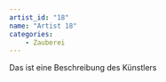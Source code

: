 ```yaml
---
artist_id: "18"
name: "Artist 18"
categories:
    - Zauberei
---
```

Das ist eine Beschreibung des Künstlers
